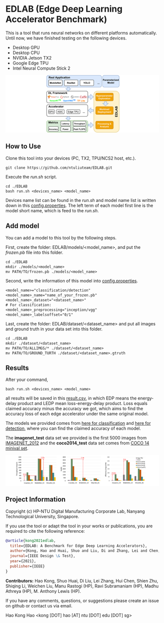 # EDLAB (Edge Deep Learning Accelerator Benchmark)


This is a tool that runs neural networks on different platforms automatically. Until now, we have finished 
testing on the following devices.
- Desktop GPU
- Desktop CPU
- NVIDIA Jetson TX2
- Google Edge TPU
- Intel Neural Compute Stick 2

![EDLAB](docs/edlab.png "EDLAB")

## How to Use
Clone this tool into your devices (PC, TX2, TPU/NCS2 host, etc.).
``` shell script
git clone https://github.com/ntuliuteam/EDLAB.git
```
Execute the *run.sh* script.
``` shell script
cd ./EDLAB
bash run.sh <devices_name> <model_name>
```
Devices name list can be found in the *run.sh* and  model name list is written down in this [config.properties](config.properties). 
The left term of each model first line is the model short name, which is feed to the *run.sh*.

## Add model
You can add a model to this tool by the following steps.

First, create the folder: EDLAB/models/<model_name>, and put the *frozen.pb* file into this folder.
``` shell script
cd ./EDLAB
mkdir ./models/<model_name>
mv PATH/TO/frozen.pb ./models/<model_name>
```
Second, write the information of this model into [config.properties](config.properties).
```properties
<model_name>="classification/detection"
<model_name>_name="name_of_your_frozen.pb"
<model_name>_dataset="<dataset_name>"
# For classification:
<model_name>_preprocessing="inception/vgg"
<model_name>_labelsoffset="0/1"
```
Last, create the folder: EDLAB/dataset/<dataset_name> and put all images and ground truth in your data set into this folder.
```shell script
cd ./EDLAB
mkdir ./dataset/<dataset_name>
mv PATH/TO/ALLIMGS/* ./dataset/<dataset_name>
mv PATH/TO/GROUND_TURTH ./dataset/<dataset_name>.gtruth
```
## Results
After your command,
```shell script
bash run.sh <devices_name> <model_name>
```
all results will be saved in this [result.csv](result.csv), in which EDP means the energy-delay product and LEDP mean loss-energy-delay product. Loss equals claimed accuracy minus the accuracy we got, which aims to find the accuracy loss of each edge accelerator under the same original model.

The models we provided comes from [here for classification](https://github.com/tensorflow/models/tree/master/research/slim#pre-trained-models) and [here for detection](https://github.com/tensorflow/models/blob/master/research/object_detection/g3doc/detection_model_zoo.md#coco-trained-models), where you can find the claimed accuracy of each model.


The **imagenet_test** data set we provided is the first 5000 images from [IMAGENET_2012](http://image-net.org/) and the **coco2014_test** data set comes from [COCO 14 minival set](https://github.com/tensorflow/models/blob/master/research/object_detection/data/mscoco_minival_ids.txt).

![Example results](docs/results.png "Example results")

## Project Information

Copyright (c) HP-NTU Digital Manufacturing Corporate Lab, Nanyang Technological University, Singapore.

If you use the tool or adapt the tool in your works or publications, you are required to cite the following reference:
```bib
@article{kong2021edlab,
  title={EDLAB: A Benchmark for Edge Deep Learning Accelerators},
  author={Kong, Hao and Huai, Shuo and Liu, Di and Zhang, Lei and Chen, Hui and Zhu, Shien and Li, Shiqing and Liu, Weichen and Rastogi, Manu and Subramaniam, Ravi and Athreya, Madhu and Lewis, M. Anthony},
  journal={IEEE Design \& Test},
  year={2021},
  publisher={IEEE}
}
```
**Contributors:**
Hao Kong, Shuo Huai, Di Liu, Lei Zhang, Hui Chen, Shien Zhu, Shiqing Li, Weichen Liu, Manu Rastogi (HP), Ravi Subramaniam (HP), Madhu Athreya (HP), M. Anthony Lewis (HP).

If you have any comments, questions, or suggestions please create an issue on github or contact us via email.

Hao Kong Hao <kong [DOT] hao [AT] ntu [DOT] edu [DOT] sg>
